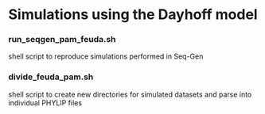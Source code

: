 # Simulations using the Dayhoff model

### run_seqgen_pam_feuda.sh
shell script to reproduce simulations performed in Seq-Gen

### divide_feuda_pam.sh
shell script to create new directories for simulated datasets and parse into individual PHYLIP files

